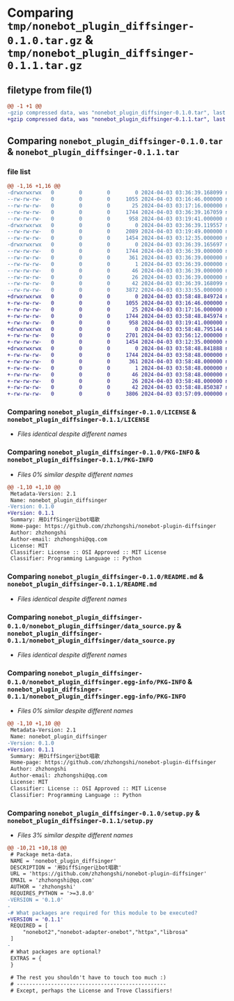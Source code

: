 # Comparing `tmp/nonebot_plugin_diffsinger-0.1.0.tar.gz` & `tmp/nonebot_plugin_diffsinger-0.1.1.tar.gz`

## filetype from file(1)

```diff
@@ -1 +1 @@
-gzip compressed data, was "nonebot_plugin_diffsinger-0.1.0.tar", last modified: Wed Apr  3 03:36:39 2024, max compression
+gzip compressed data, was "nonebot_plugin_diffsinger-0.1.1.tar", last modified: Wed Apr  3 03:58:48 2024, max compression
```

## Comparing `nonebot_plugin_diffsinger-0.1.0.tar` & `nonebot_plugin_diffsinger-0.1.1.tar`

### file list

```diff
@@ -1,16 +1,16 @@
-drwxrwxrwx   0        0        0        0 2024-04-03 03:36:39.168099 nonebot_plugin_diffsinger-0.1.0/
--rw-rw-rw-   0        0        0     1055 2024-04-03 03:16:46.000000 nonebot_plugin_diffsinger-0.1.0/LICENSE
--rw-rw-rw-   0        0        0       25 2024-04-03 03:17:16.000000 nonebot_plugin_diffsinger-0.1.0/MANIFEST.in
--rw-rw-rw-   0        0        0     1744 2024-04-03 03:36:39.167059 nonebot_plugin_diffsinger-0.1.0/PKG-INFO
--rw-rw-rw-   0        0        0      958 2024-04-03 03:19:41.000000 nonebot_plugin_diffsinger-0.1.0/README.md
-drwxrwxrwx   0        0        0        0 2024-04-03 03:36:39.119557 nonebot_plugin_diffsinger-0.1.0/nonebot_plugin_diffsinger/
--rw-rw-rw-   0        0        0     2089 2024-04-03 03:19:49.000000 nonebot_plugin_diffsinger-0.1.0/nonebot_plugin_diffsinger/__init__.py
--rw-rw-rw-   0        0        0     1454 2024-04-03 03:12:35.000000 nonebot_plugin_diffsinger-0.1.0/nonebot_plugin_diffsinger/data_source.py
-drwxrwxrwx   0        0        0        0 2024-04-03 03:36:39.165697 nonebot_plugin_diffsinger-0.1.0/nonebot_plugin_diffsinger.egg-info/
--rw-rw-rw-   0        0        0     1744 2024-04-03 03:36:39.000000 nonebot_plugin_diffsinger-0.1.0/nonebot_plugin_diffsinger.egg-info/PKG-INFO
--rw-rw-rw-   0        0        0      361 2024-04-03 03:36:39.000000 nonebot_plugin_diffsinger-0.1.0/nonebot_plugin_diffsinger.egg-info/SOURCES.txt
--rw-rw-rw-   0        0        0        1 2024-04-03 03:36:39.000000 nonebot_plugin_diffsinger-0.1.0/nonebot_plugin_diffsinger.egg-info/dependency_links.txt
--rw-rw-rw-   0        0        0       46 2024-04-03 03:36:39.000000 nonebot_plugin_diffsinger-0.1.0/nonebot_plugin_diffsinger.egg-info/requires.txt
--rw-rw-rw-   0        0        0       26 2024-04-03 03:36:39.000000 nonebot_plugin_diffsinger-0.1.0/nonebot_plugin_diffsinger.egg-info/top_level.txt
--rw-rw-rw-   0        0        0       42 2024-04-03 03:36:39.168099 nonebot_plugin_diffsinger-0.1.0/setup.cfg
--rw-rw-rw-   0        0        0     3872 2024-04-03 03:33:55.000000 nonebot_plugin_diffsinger-0.1.0/setup.py
+drwxrwxrwx   0        0        0        0 2024-04-03 03:58:48.849724 nonebot_plugin_diffsinger-0.1.1/
+-rw-rw-rw-   0        0        0     1055 2024-04-03 03:16:46.000000 nonebot_plugin_diffsinger-0.1.1/LICENSE
+-rw-rw-rw-   0        0        0       25 2024-04-03 03:17:16.000000 nonebot_plugin_diffsinger-0.1.1/MANIFEST.in
+-rw-rw-rw-   0        0        0     1744 2024-04-03 03:58:48.845974 nonebot_plugin_diffsinger-0.1.1/PKG-INFO
+-rw-rw-rw-   0        0        0      958 2024-04-03 03:19:41.000000 nonebot_plugin_diffsinger-0.1.1/README.md
+drwxrwxrwx   0        0        0        0 2024-04-03 03:58:48.795144 nonebot_plugin_diffsinger-0.1.1/nonebot_plugin_diffsinger/
+-rw-rw-rw-   0        0        0     2701 2024-04-03 03:56:12.000000 nonebot_plugin_diffsinger-0.1.1/nonebot_plugin_diffsinger/__init__.py
+-rw-rw-rw-   0        0        0     1454 2024-04-03 03:12:35.000000 nonebot_plugin_diffsinger-0.1.1/nonebot_plugin_diffsinger/data_source.py
+drwxrwxrwx   0        0        0        0 2024-04-03 03:58:48.841888 nonebot_plugin_diffsinger-0.1.1/nonebot_plugin_diffsinger.egg-info/
+-rw-rw-rw-   0        0        0     1744 2024-04-03 03:58:48.000000 nonebot_plugin_diffsinger-0.1.1/nonebot_plugin_diffsinger.egg-info/PKG-INFO
+-rw-rw-rw-   0        0        0      361 2024-04-03 03:58:48.000000 nonebot_plugin_diffsinger-0.1.1/nonebot_plugin_diffsinger.egg-info/SOURCES.txt
+-rw-rw-rw-   0        0        0        1 2024-04-03 03:58:48.000000 nonebot_plugin_diffsinger-0.1.1/nonebot_plugin_diffsinger.egg-info/dependency_links.txt
+-rw-rw-rw-   0        0        0       46 2024-04-03 03:58:48.000000 nonebot_plugin_diffsinger-0.1.1/nonebot_plugin_diffsinger.egg-info/requires.txt
+-rw-rw-rw-   0        0        0       26 2024-04-03 03:58:48.000000 nonebot_plugin_diffsinger-0.1.1/nonebot_plugin_diffsinger.egg-info/top_level.txt
+-rw-rw-rw-   0        0        0       42 2024-04-03 03:58:48.850387 nonebot_plugin_diffsinger-0.1.1/setup.cfg
+-rw-rw-rw-   0        0        0     3806 2024-04-03 03:57:09.000000 nonebot_plugin_diffsinger-0.1.1/setup.py
```

### Comparing `nonebot_plugin_diffsinger-0.1.0/LICENSE` & `nonebot_plugin_diffsinger-0.1.1/LICENSE`

 * *Files identical despite different names*

### Comparing `nonebot_plugin_diffsinger-0.1.0/PKG-INFO` & `nonebot_plugin_diffsinger-0.1.1/PKG-INFO`

 * *Files 0% similar despite different names*

```diff
@@ -1,10 +1,10 @@
 Metadata-Version: 2.1
 Name: nonebot_plugin_diffsinger
-Version: 0.1.0
+Version: 0.1.1
 Summary: 用DiffSinger让bot唱歌
 Home-page: https://github.com/zhzhongshi/nonebot-plugin-diffsinger
 Author: zhzhongshi
 Author-email: zhzhongshi@qq.com
 License: MIT
 Classifier: License :: OSI Approved :: MIT License
 Classifier: Programming Language :: Python
```

### Comparing `nonebot_plugin_diffsinger-0.1.0/README.md` & `nonebot_plugin_diffsinger-0.1.1/README.md`

 * *Files identical despite different names*

### Comparing `nonebot_plugin_diffsinger-0.1.0/nonebot_plugin_diffsinger/data_source.py` & `nonebot_plugin_diffsinger-0.1.1/nonebot_plugin_diffsinger/data_source.py`

 * *Files identical despite different names*

### Comparing `nonebot_plugin_diffsinger-0.1.0/nonebot_plugin_diffsinger.egg-info/PKG-INFO` & `nonebot_plugin_diffsinger-0.1.1/nonebot_plugin_diffsinger.egg-info/PKG-INFO`

 * *Files 0% similar despite different names*

```diff
@@ -1,10 +1,10 @@
 Metadata-Version: 2.1
 Name: nonebot_plugin_diffsinger
-Version: 0.1.0
+Version: 0.1.1
 Summary: 用DiffSinger让bot唱歌
 Home-page: https://github.com/zhzhongshi/nonebot-plugin-diffsinger
 Author: zhzhongshi
 Author-email: zhzhongshi@qq.com
 License: MIT
 Classifier: License :: OSI Approved :: MIT License
 Classifier: Programming Language :: Python
```

### Comparing `nonebot_plugin_diffsinger-0.1.0/setup.py` & `nonebot_plugin_diffsinger-0.1.1/setup.py`

 * *Files 3% similar despite different names*

```diff
@@ -10,21 +10,18 @@
 # Package meta-data.
 NAME = 'nonebot_plugin_diffsinger'
 DESCRIPTION = '用DiffSinger让bot唱歌'
 URL = 'https://github.com/zhzhongshi/nonebot-plugin-diffsinger'
 EMAIL = 'zhzhongshi@qq.com'
 AUTHOR = 'zhzhongshi'
 REQUIRES_PYTHON = '>=3.8.0'
-VERSION = '0.1.0'
-
-# What packages are required for this module to be executed?
+VERSION = '0.1.1'
 REQUIRED = [
     "nonebot2","nonebot-adapter-onebot","httpx","librosa"
 ]
-
 # What packages are optional?
 EXTRAS = {
 }
 
 # The rest you shouldn't have to touch too much :)
 # ------------------------------------------------
 # Except, perhaps the License and Trove Classifiers!
```

